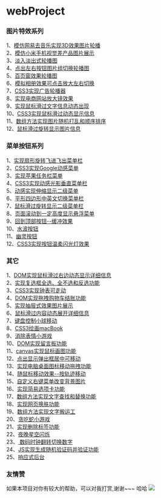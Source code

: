 
# webProject
### 图片特效系列<br>
1、[模仿网易去音乐实现3D效果图片轮播](http://htmlpreview.github.io/?https://github.com/YUUXIAO/webProject/blob/master/Images/3DchangImg/index.html)<br>
2、[模仿小米手机视觉差产品图片展示](http://htmlpreview.github.io/?https://github.com/YUUXIAO/webProject/blob/master/Images/M4image/%E5%9B%BE%E7%89%87%E4%BA%A7%E5%93%81%E5%B1%95%E7%A4%BA.html)<br>
3、[淡入淡出式轮播图](http://htmlpreview.github.io/?https://github.com/YUUXIAO/webProject/blob/master/Images/opacityCarousel/index.html)<br>
4、[点出左右按钮图片组切换轮播图](http://htmlpreview.github.io/?https://github.com/YUUXIAO/webProject/blob/master/Images/imglistChange/index.html)<br>
5、[百页窗效果轮播图](http://htmlpreview.github.io/?https://github.com/YUUXIAO/webProject/blob/master/Images/carousel/index.html)<br>
6、[模拟相册效果可点击放大左右切换](http://htmlpreview.github.io/?https://github.com/YUUXIAO/webProject/blob/master/Images/ablum/index.html)<br>
7、[CSS3实现广告轮播器](http://htmlpreview.github.io/?https://github.com/YUUXIAO/webProject/blob/master/Images/adImages/css3%E5%88%B6%E4%BD%9C%E5%B9%BF%E5%91%8A%E8%BD%AE%E6%92%AD.html)<br>
8、[实现电商网站放大镜效果](http://htmlpreview.github.io/?https://github.com/YUUXIAO/webProject/blob/master/Images/bigIamge/%E6%94%BE%E5%A4%A7%E9%95%9C%E6%95%88%E6%9E%9C.html)<br>
9、[实现鼠标滑过文字信息动态出现](http://htmlpreview.github.io/?https://github.com/YUUXIAO/webProject/blob/master/Images/hoveInfo/%E9%BC%A0%E6%A0%87%E6%BB%91%E5%8A%A8%E6%96%87%E5%AD%97%E5%8A%A8%E6%80%81%E6%95%88%E6%9E%9C.html)<br>
10、[CSS3实现鼠标滑过动态显示信息](http://htmlpreview.github.io/?https://github.com/YUUXIAO/webProject/blob/master/Images/hoverInfo/index.html)<br>
11、[数组方法实现图片随机打乱和顺序排序](http://htmlpreview.github.io/?https://github.com/YUUXIAO/webProject/blob/master/Images/randomImages/index.html)<br>
12、[鼠标滑过旋转显示图片信息](http://htmlpreview.github.io/?https://github.com/YUUXIAO/webProject/blob/master/Images/rotateImg/1.html)<br>
### 菜单按钮系列<br>
1、[实现扇形旋转飞进飞出菜单栏](http://htmlpreview.github.io/?https://github.com/YUUXIAO/webProject/blob/master/Menu/Sector%20navigation/index.html)<br>
2、[CSS3实现Google动感菜单](https://rawgit.com/YUUXIAO/webProject/master/Menu/googleMenu/css3%E4%BB%BFGoogle.html)<br>
3、[实现苹果任务栏菜单](http://htmlpreview.github.io/?https://github.com/YUUXIAO/webProject/blob/master/Menu/iphone/%E4%BB%BF%E8%8B%B9%E6%9E%9C%E7%94%B5%E8%84%91%E4%BB%BB%E5%8A%A1%E6%A0%8F%E8%8F%9C%E5%8D%95.html)<br>
4、[CSS3实现动感光影垂直菜单栏](https://rawgit.com/YUUXIAO/webProject/master/Menu/moveMenu/index.html)<br>
5、[动感实现伸缩显示二级菜单](https://rawgit.com/YUUXIAO/webProject/master/Menu/verticalSecondmenu/index.html)<br>
6、[平形四边形中英文切换菜单栏](https://rawgit.com/YUUXIAO/webProject/master/Menu/language.html)<br>
7、[鼠标滑过旋转显示二级菜单栏](https://rawgit.com/YUUXIAO/webProject/master/Menu/rotatemenu.html)<br>
8、[页面滚动到一定高度显示悬浮菜单](https://rawgit.com/YUUXIAO/webProject/master/Menu/scrollTopMENU.html)<br>
9、[回到顶部按钮--缓冲效果](https://rawgit.com/YUUXIAO/webProject/master/Menu/scrollTop/index.html)<br>
10、[水波按钮](https://rawgit.com/YUUXIAO/webProject/master/Menu/button/ripple.html)<br>
11、[幽灵按钮](https://rawgit.com/YUUXIAO/webProject/master/Menu/button/index.html)<br>
12、[CSS3实现按钮温柔闪光灯效果](https://rawgit.com/YUUXIAO/webProject/master/Menu/button/btn2.html)<br>
### 其它<br>
1、[DOM实现鼠标滑过右边动态显示详细信息](https://rawgit.com/YUUXIAO/webProject/master/changeInfo/info.html)<br>
2、[实现复选框全选、全不选和反选功能](https://rawgit.com/YUUXIAO/webProject/master/checkboxChoose/index.html)<br>
3、[CSS3实现钟表可走动](https://rawgit.com/YUUXIAO/webProject/master/clocks/index.html)<br>
4、[DOM实现拖拽购物车结账功能](https://rawgit.com/YUUXIAO/webProject/master/dragShoppingcar/index.html)<br>
5、[实现抽屉式效果图片展示](https://rawgit.com/YUUXIAO/webProject/master/drawerImg/index.html)<br>
6、[鼠标滑过内容动态展开详细信息](https://rawgit.com/YUUXIAO/webProject/master/hoverInfo/index%20-%20%E5%89%AF%E6%9C%AC.html)<br>
7、[键盘控制小球移动](https://rawgit.com/YUUXIAO/webProject/master/keyScrollball/index.html)<br>
8、[CSS3绘画macBook](https://rawgit.com/YUUXIAO/webProject/master/macbook/index.html)<br>
9、[消除表情小游戏](https://rawgit.com/YUUXIAO/webProject/master/clearemotionsGame/index.html)<br>
10、[DOM实现留言板功能](https://rawgit.com/YUUXIAO/webProject/master/messageBoard/index.html)<br>
11、[canvas实现鼠标画图功能](https://rawgit.com/YUUXIAO/webProject/master/mouseDraw/index.html)<br>
12、[点出显示弹出框居中可移动](https://rawgit.com/YUUXIAO/webProject/master/moveAlert/%E5%BC%B9%E5%87%BA%E6%A1%86%E5%8F%AF%E7%A7%BB%E5%8A%A8.html)<br>
13、[实现电脑桌面图标移动拖拽功能](https://rawgit.com/YUUXIAO/webProject/master/moveIcon/index.html)<br>
14、[随鼠标移动效果--按轨迹移动](https://rawgit.com/YUUXIAO/webProject/master/moveLoad/%E7%A7%BB%E5%8A%A8%E6%95%88%E6%9E%9C%EF%BC%88%E6%8C%89%E8%BD%A8%E8%BF%B9%E7%A7%BB%E5%8A%A8%EF%BC%89.html)<br>
15、[自定义右键菜单改变背景图片](https://rawgit.com/YUUXIAO/webProject/master/righthandBackground/index.html)<br>
16、[实现简易选项卡功能](https://rawgit.com/YUUXIAO/webProject/master/tabChange/简易选项卡.html)<br>
17、[数组方法实现文字查找和替换功能](https://rawgit.com/YUUXIAO/webProject/master/textSearch/index.html)<br>
18、[实现网页换肤功能](https://rawgit.com/YUUXIAO/webProject/master/webChangcolor/%E7%BD%91%E9%A1%B5%E6%8D%A2%E8%82%A4.html)<br>
19、[数组方法实现文字搬运工](https://rawgit.com/YUUXIAO/webProject/master/wordRmove/index.html)<br>
20、[贪吃蛇小游戏](https://rawgit.com/YUUXIAO/webProject/master/snake/snake.html)<br>
21、[实现删除标签功能](https://rawgit.com/YUUXIAO/webProject/master/tag/index.html)<br>
22、[夜晚星空闪烁](https://rawgit.com/YUUXIAO/webProject/master/starBlink/index.html)<br>
23、[ 数码时钟翻转切换数字](https://rawgit.com/YUUXIAO/webProject/master/clock/index.html)<br>
24、[JS实现生成随机验证码并验证功能](https://rawgit.com/YUUXIAO/webProject/master/randomCode/index.html)<br>
25、[响应式后台](https://rawgit.com/YUUXIAO/webProject/master/behind/index.html)<br>
### 友情赞<br>
如果本项目对你有较大的帮助，可以对我打赏,谢谢~~~ 哈哈
![](https://github.com/YUUXIAO/webProject/blob/master/rewardIamg/reward.jpg?raw=true)
